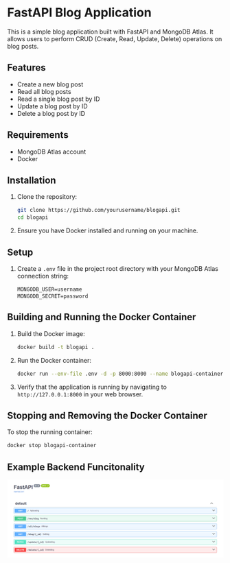 # FastAPI Blog Application

This is a simple blog application built with FastAPI and MongoDB Atlas. It allows users to perform CRUD (Create, Read, Update, Delete) operations on blog posts.

## Features

- Create a new blog post
- Read all blog posts
- Read a single blog post by ID
- Update a blog post by ID
- Delete a blog post by ID

## Requirements

- MongoDB Atlas account
- Docker

## Installation

1. Clone the repository:

    ```sh
    git clone https://github.com/yourusername/blogapi.git
    cd blogapi
    ```

2. Ensure you have Docker installed and running on your machine.

## Setup

1. Create a `.env` file in the project root directory with your MongoDB Atlas connection string:

    ```plaintext
    MONGODB_USER=username
    MONGODB_SECRET=password
    ```

## Building and Running the Docker Container

1. Build the Docker image:

    ```sh
    docker build -t blogapi .
    ```

2. Run the Docker container:

    ```sh
    docker run --env-file .env -d -p 8000:8000 --name blogapi-container blogapi
    ```

3. Verify that the application is running by navigating to `http://127.0.0.1:8000` in your web browser.

## Stopping and Removing the Docker Container

To stop the running container:

```sh
docker stop blogapi-container
```


## Example Backend Funcitonality
![Alt text](fastapi_backend.png)